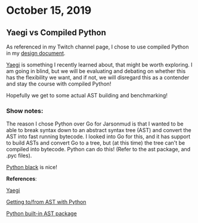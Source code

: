 # October 15, 2019

## Yaegi vs Compiled Python

As referenced in my Twitch channel page, I chose to use compiled Python in my [design document](https://github.com/jasonmay/twitch-jarsonmud/blob/master/DESIGN.md).

[Yaegi](https://github.com/containous/yaegi) is something I recently learned about, that might be worth exploring. I am going in blind, but we will be evaluating and debating on whether this has the flexibility we want, and if not, we will disregard this as a contender and stay the course with compiled Python!

Hopefully we get to some actual AST building and benchmarking!

### Show notes:

The reason I chose Python over Go for Jarsonmud is that I wanted to be able to break syntax down to an abstract syntax tree (AST) and convert the AST into fast running bytecode. I looked into Go for this, and it has support to build ASTs and convert Go to a tree, but (at this time) the tree can't be compiled into bytecode. Python can do this! (Refer to the ast package, and .pyc files).

[Python black](https://pypi.org/project/black/) is nice!

**References**:

[Yaegi](https://godoc.org/github.com/containous/yaegi)

[Getting to/from AST with Python](https://greentreesnakes.readthedocs.io/en/latest/tofrom.html)

[Python built-in AST package](https://docs.python.org/3/library/ast.html)
